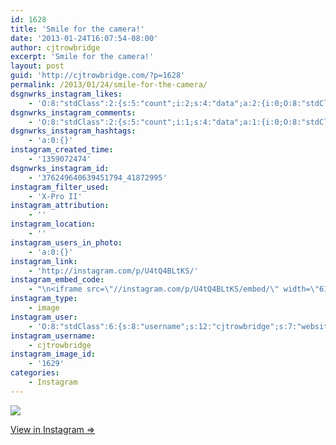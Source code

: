 ```yaml
---
id: 1628
title: 'Smile for the camera!'
date: '2013-01-24T16:07:54-08:00'
author: cjtrowbridge
excerpt: 'Smile for the camera!'
layout: post
guid: 'http://cjtrowbridge.com/?p=1628'
permalink: /2013/01/24/smile-for-the-camera/
dsgnwrks_instagram_likes:
    - 'O:8:"stdClass":2:{s:5:"count";i:2;s:4:"data";a:2:{i:0;O:8:"stdClass":4:{s:8:"username";s:14:"jessmarieleahy";s:15:"profile_picture";s:106:"https://igcdn-photos-f-a.akamaihd.net/hphotos-ak-xaf1/t51.2885-19/10560972_344548449082453_479117528_a.jpg";s:2:"id";s:8:"14324499";s:9:"full_name";s:4:"Jess";}i:1;O:8:"stdClass":4:{s:8:"username";s:10:"locococo89";s:15:"profile_picture";s:85:"https://instagramimages-a.akamaihd.net/profiles/profile_186867190_75sq_1340703989.jpg";s:2:"id";s:9:"186867190";s:9:"full_name";s:10:"locococo89";}}}'
dsgnwrks_instagram_comments:
    - 'O:8:"stdClass":2:{s:5:"count";i:1;s:4:"data";a:1:{i:0;O:8:"stdClass":4:{s:12:"created_time";s:10:"1359074936";s:4:"text";s:17:"Fuckin finally!!!";s:4:"from";O:8:"stdClass":4:{s:8:"username";s:14:"jessmarieleahy";s:15:"profile_picture";s:106:"https://igcdn-photos-f-a.akamaihd.net/hphotos-ak-xaf1/t51.2885-19/10560972_344548449082453_479117528_a.jpg";s:2:"id";s:8:"14324499";s:9:"full_name";s:4:"Jess";}s:2:"id";s:18:"376270298433900871";}}}'
dsgnwrks_instagram_hashtags:
    - 'a:0:{}'
instagram_created_time:
    - '1359072474'
dsgnwrks_instagram_id:
    - '376249640639451794_41872995'
instagram_filter_used:
    - 'X-Pro II'
instagram_attribution:
    - ''
instagram_location:
    - ''
instagram_users_in_photo:
    - 'a:0:{}'
instagram_link:
    - 'http://instagram.com/p/U4tQ4BLtKS/'
instagram_embed_code:
    - "\n<iframe src=\"//instagram.com/p/U4tQ4BLtKS/embed/\" width=\"612\" height=\"710\" frameborder=\"0\" scrolling=\"no\" allowtransparency=\"true\"></iframe>\n"
instagram_type:
    - image
instagram_user:
    - 'O:8:"stdClass":6:{s:8:"username";s:12:"cjtrowbridge";s:7:"website";s:0:"";s:15:"profile_picture";s:103:"https://igcdn-photos-f-a.akamaihd.net/hphotos-ak-xpa1/t51.2885-19/925559_452430704897917_67836701_a.jpg";s:9:"full_name";s:13:"CJ Trowbridge";s:3:"bio";s:0:"";s:2:"id";s:8:"41872995";}'
instagram_username:
    - cjtrowbridge
instagram_image_id:
    - '1629'
categories:
    - Instagram
---
```


[![](http://blog.cjtrowbridge.com/wp-content/uploads/2013/01/43e99e70668311e2a50222000a1fb870_7.jpg)](http://instagram.com/p/U4tQ4BLtKS/)

[View in Instagram ⇒](http://instagram.com/p/U4tQ4BLtKS/)